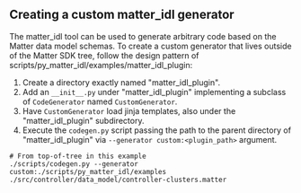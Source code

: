 ## Creating a custom matter_idl generator

The matter_idl tool can be used to generate arbitrary code based on the Matter
data model schemas. To create a custom generator that lives outside of the
Matter SDK tree, follow the design pattern of
scripts/py_matter_idl/examples/matter_idl_plugin:

1. Create a directory exactly named "matter_idl_plugin".
2. Add an `__init__.py` under "matter_idl_plugin" implementing a subclass of
   `CodeGenerator` named `CustomGenerator`.
3. Have `CustomGenerator` load jinja templates, also under the
   "matter_idl_plugin" subdirectory.
4. Execute the `codegen.py` script passing the path to the parent directory of
   "matter_idl_plugin" via `--generator custom:<plugin_path>` argument.

```
# From top-of-tree in this example
./scripts/codegen.py --generator custom:./scripts/py_matter_idl/examples ./src/controller/data_model/controller-clusters.matter
```
